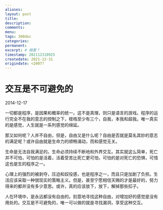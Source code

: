 ```yaml
---
aliases:
layout: post
title:
description:
comments:
menu:
tags: 360doc 
categories:
permanent: 
excerpt: # 摘要？
timestamp: 202112310925
createdate: 2021-12-31
origindate: <2007?
---
```



# 交互是不可避免的

2014-12-17 

一切都是程序，是因果和概率的统一。这不是真理，则只是语言的游戏。程序的运行完全不在我的意志的控制之下，桎梏至少有三个，自我，本我和超我。唯一真实的是感觉，人生就是一系列感觉的绵延。

那又如何呢？人并不自由，但是，自由又是什么呢？自由是否就是莫名其妙的意志的满足呢？或许自由就是生命力的顺畅涌动，而和感觉无关。

生命是无法自我满足的。生命必须持续不断地和外界交互。其实就这么简单，死亡并不可怕，可怕的是活着，活着受苦比死亡更可怕，可怕的是对死亡的恐惧，可惜这也是生的程序之一。

心理上的强烈的被剥夺，压迫和奴役感，也是程序之一，而且只是加剧了负担。生活应该采取一种很现实的策略主义。但是，甚至宁愿相信天赐的才是最好的，努力得来的都并没有多少意思。或许，真的应该放下，放下，解掉那些扣子。

人在环境中，是永远都没有自由的。刻意地寻找这种自由，对增加好的感觉是没有用处的。交互是不可避免的，唯一可以做的就是寻找漏洞，享受这种交互。